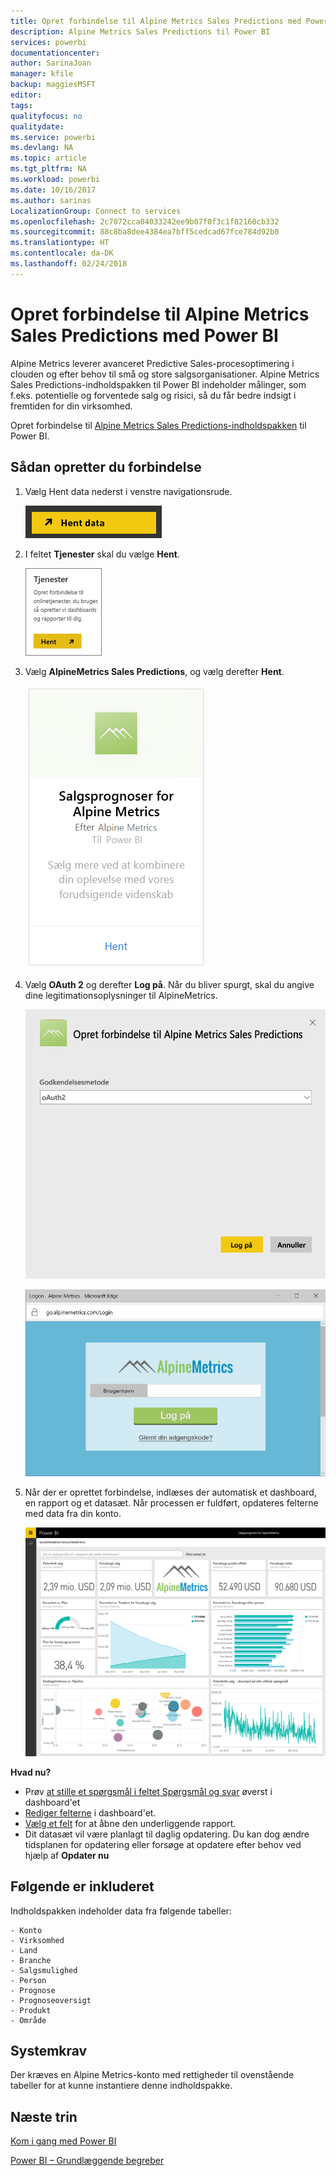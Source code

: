 ```yaml
---
title: Opret forbindelse til Alpine Metrics Sales Predictions med Power BI
description: Alpine Metrics Sales Predictions til Power BI
services: powerbi
documentationcenter: 
author: SarinaJoan
manager: kfile
backup: maggiesMSFT
editor: 
tags: 
qualityfocus: no
qualitydate: 
ms.service: powerbi
ms.devlang: NA
ms.topic: article
ms.tgt_pltfrm: NA
ms.workload: powerbi
ms.date: 10/16/2017
ms.author: sarinas
LocalizationGroup: Connect to services
ms.openlocfilehash: 2c7072cca04033242ee9b07f0f3c1f82160cb332
ms.sourcegitcommit: 88c8ba8dee4384ea7bff5cedcad67fce784d92b0
ms.translationtype: HT
ms.contentlocale: da-DK
ms.lasthandoff: 02/24/2018
---
```

# <a name="connect-to-alpine-metrics-sales-predictions-with-power-bi"></a>Opret forbindelse til Alpine Metrics Sales Predictions med Power BI
Alpine Metrics leverer avanceret Predictive Sales-procesoptimering i clouden og efter behov til små og store salgsorganisationer. Alpine Metrics Sales Predictions-indholdspakken til Power BI indeholder målinger, som f.eks. potentielle og forventede salg og risici, så du får bedre indsigt i fremtiden for din virksomhed. 

Opret forbindelse til [Alpine Metrics Sales Predictions-indholdspakken](https://app.powerbi.com/getdata/services/alpine-metrics) til Power BI.

## <a name="how-to-connect"></a>Sådan opretter du forbindelse
1. Vælg Hent data nederst i venstre navigationsrude.  
   
    ![](media/service-connect-to-alpine-metrics/getdata.png)
2. I feltet **Tjenester** skal du vælge **Hent**.  
   
    ![](media/service-connect-to-alpine-metrics/services.png)
3. Vælg **AlpineMetrics Sales Predictions**, og vælg derefter **Hent**.  
   
    ![](media/service-connect-to-alpine-metrics/alpine.png)
4. Vælg **OAuth 2** og derefter **Log på**. Når du bliver spurgt, skal du angive dine legitimationsoplysninger til AlpineMetrics.
   
    ![](media/service-connect-to-alpine-metrics/creds.png)
   
    ![](media/service-connect-to-alpine-metrics/creds2.png)
5. Når der er oprettet forbindelse, indlæses der automatisk et dashboard, en rapport og et datasæt. Når processen er fuldført, opdateres felterne med data fra din konto.
   
    ![](media/service-connect-to-alpine-metrics/dashboard.png)

**Hvad nu?**

* Prøv [at stille et spørgsmål i feltet Spørgsmål og svar](power-bi-q-and-a.md) øverst i dashboard'et
* [Rediger felterne](service-dashboard-edit-tile.md) i dashboard'et.
* [Vælg et felt](service-dashboard-tiles.md) for at åbne den underliggende rapport.
* Dit datasæt vil være planlagt til daglig opdatering. Du kan dog ændre tidsplanen for opdatering eller forsøge at opdatere efter behov ved hjælp af **Opdater nu**

## <a name="whats-included"></a>Følgende er inkluderet
Indholdspakken indeholder data fra følgende tabeller:  

    - Konto    
    - Virksomhed    
    - Land    
    - Branche    
    - Salgsmulighed  
    - Person  
    - Prognose    
    - Prognoseoversigt    
    - Produkt  
    - Område    

## <a name="system-requirements"></a>Systemkrav
Der kræves en Alpine Metrics-konto med rettigheder til ovenstående tabeller for at kunne instantiere denne indholdspakke.

## <a name="next-steps"></a>Næste trin
[Kom i gang med Power BI](service-get-started.md)

[Power BI – Grundlæggende begreber](service-basic-concepts.md)


